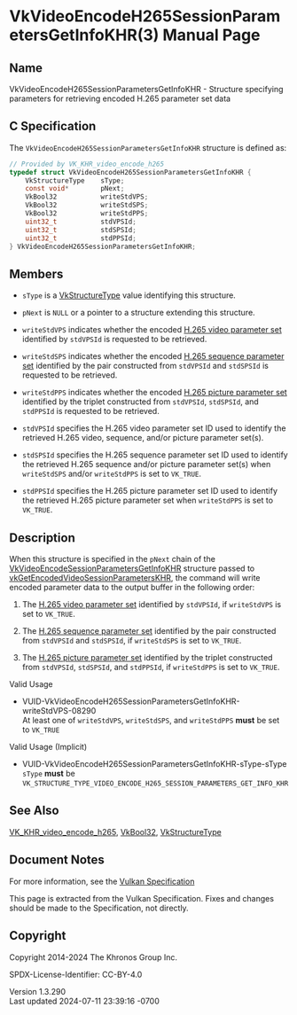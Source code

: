 # VkVideoEncodeH265SessionParametersGetInfoKHR(3) Manual Page

## Name

VkVideoEncodeH265SessionParametersGetInfoKHR - Structure specifying
parameters for retrieving encoded H.265 parameter set data



## <a href="#_c_specification" class="anchor"></a>C Specification

The `VkVideoEncodeH265SessionParametersGetInfoKHR` structure is defined
as:

``` c
// Provided by VK_KHR_video_encode_h265
typedef struct VkVideoEncodeH265SessionParametersGetInfoKHR {
    VkStructureType    sType;
    const void*        pNext;
    VkBool32           writeStdVPS;
    VkBool32           writeStdSPS;
    VkBool32           writeStdPPS;
    uint32_t           stdVPSId;
    uint32_t           stdSPSId;
    uint32_t           stdPPSId;
} VkVideoEncodeH265SessionParametersGetInfoKHR;
```

## <a href="#_members" class="anchor"></a>Members

- `sType` is a [VkStructureType](https://registry.khronos.org/vulkan/specs/1.3-extensions/man/html/VkStructureType.html) value identifying
  this structure.

- `pNext` is `NULL` or a pointer to a structure extending this
  structure.

- `writeStdVPS` indicates whether the encoded <a
  href="https://registry.khronos.org/vulkan/specs/1.3-extensions/html/vkspec.html#encode-h265-vps"
  target="_blank" rel="noopener">H.265 video parameter set</a>
  identified by `stdVPSId` is requested to be retrieved.

- `writeStdSPS` indicates whether the encoded <a
  href="https://registry.khronos.org/vulkan/specs/1.3-extensions/html/vkspec.html#encode-h265-sps"
  target="_blank" rel="noopener">H.265 sequence parameter set</a>
  identified by the pair constructed from `stdVPSId` and `stdSPSId` is
  requested to be retrieved.

- `writeStdPPS` indicates whether the encoded <a
  href="https://registry.khronos.org/vulkan/specs/1.3-extensions/html/vkspec.html#encode-h265-pps"
  target="_blank" rel="noopener">H.265 picture parameter set</a>
  identified by the triplet constructed from `stdVPSId`, `stdSPSId`, and
  `stdPPSId` is requested to be retrieved.

- `stdVPSId` specifies the H.265 video parameter set ID used to identify
  the retrieved H.265 video, sequence, and/or picture parameter set(s).

- `stdSPSId` specifies the H.265 sequence parameter set ID used to
  identify the retrieved H.265 sequence and/or picture parameter set(s)
  when `writeStdSPS` and/or `writeStdPPS` is set to `VK_TRUE`.

- `stdPPSId` specifies the H.265 picture parameter set ID used to
  identify the retrieved H.265 picture parameter set when `writeStdPPS`
  is set to `VK_TRUE`.

## <a href="#_description" class="anchor"></a>Description

When this structure is specified in the `pNext` chain of the
[VkVideoEncodeSessionParametersGetInfoKHR](https://registry.khronos.org/vulkan/specs/1.3-extensions/man/html/VkVideoEncodeSessionParametersGetInfoKHR.html)
structure passed to
[vkGetEncodedVideoSessionParametersKHR](https://registry.khronos.org/vulkan/specs/1.3-extensions/man/html/vkGetEncodedVideoSessionParametersKHR.html),
the command will write encoded parameter data to the output buffer in
the following order:

1.  The <a
    href="https://registry.khronos.org/vulkan/specs/1.3-extensions/html/vkspec.html#encode-h265-vps"
    target="_blank" rel="noopener">H.265 video parameter set</a>
    identified by `stdVPSId`, if `writeStdVPS` is set to `VK_TRUE`.

2.  The <a
    href="https://registry.khronos.org/vulkan/specs/1.3-extensions/html/vkspec.html#encode-h265-sps"
    target="_blank" rel="noopener">H.265 sequence parameter set</a>
    identified by the pair constructed from `stdVPSId` and `stdSPSId`,
    if `writeStdSPS` is set to `VK_TRUE`.

3.  The <a
    href="https://registry.khronos.org/vulkan/specs/1.3-extensions/html/vkspec.html#encode-h265-pps"
    target="_blank" rel="noopener">H.265 picture parameter set</a>
    identified by the triplet constructed from `stdVPSId`, `stdSPSId`,
    and `stdPPSId`, if `writeStdPPS` is set to `VK_TRUE`.

Valid Usage

- <a
  href="#VUID-VkVideoEncodeH265SessionParametersGetInfoKHR-writeStdVPS-08290"
  id="VUID-VkVideoEncodeH265SessionParametersGetInfoKHR-writeStdVPS-08290"></a>
  VUID-VkVideoEncodeH265SessionParametersGetInfoKHR-writeStdVPS-08290  
  At least one of `writeStdVPS`, `writeStdSPS`, and `writeStdPPS`
  **must** be set to `VK_TRUE`

Valid Usage (Implicit)

- <a href="#VUID-VkVideoEncodeH265SessionParametersGetInfoKHR-sType-sType"
  id="VUID-VkVideoEncodeH265SessionParametersGetInfoKHR-sType-sType"></a>
  VUID-VkVideoEncodeH265SessionParametersGetInfoKHR-sType-sType  
  `sType` **must** be
  `VK_STRUCTURE_TYPE_VIDEO_ENCODE_H265_SESSION_PARAMETERS_GET_INFO_KHR`

## <a href="#_see_also" class="anchor"></a>See Also

[VK_KHR_video_encode_h265](https://registry.khronos.org/vulkan/specs/1.3-extensions/man/html/VK_KHR_video_encode_h265.html),
[VkBool32](https://registry.khronos.org/vulkan/specs/1.3-extensions/man/html/VkBool32.html), [VkStructureType](https://registry.khronos.org/vulkan/specs/1.3-extensions/man/html/VkStructureType.html)

## <a href="#_document_notes" class="anchor"></a>Document Notes

For more information, see the <a
href="https://registry.khronos.org/vulkan/specs/1.3-extensions/html/vkspec.html#VkVideoEncodeH265SessionParametersGetInfoKHR"
target="_blank" rel="noopener">Vulkan Specification</a>

This page is extracted from the Vulkan Specification. Fixes and changes
should be made to the Specification, not directly.

## <a href="#_copyright" class="anchor"></a>Copyright

Copyright 2014-2024 The Khronos Group Inc.

SPDX-License-Identifier: CC-BY-4.0

Version 1.3.290  
Last updated 2024-07-11 23:39:16 -0700
